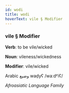 ```yaml
---
id: wodi
title: wodi
hoverText: vile § Modifier
---
```


### vile § Modifier

**Verb**: to be vile/wicked

**Noun**: vileness/wickedness

**Modifier**: vile/wicked

Arabic وضيع‎ waḍyʕ /waːdˤiʕ/

*Afroasiatic Language Family*